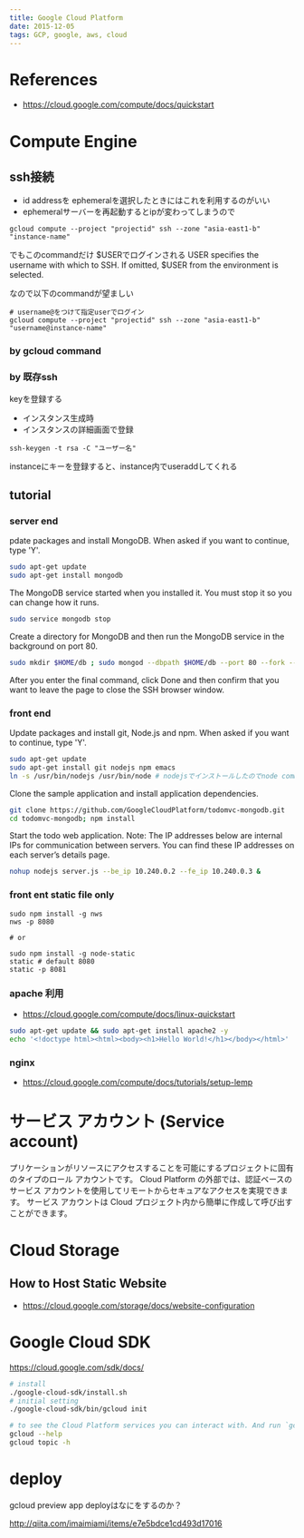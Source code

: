 ```yaml
---
title: Google Cloud Platform
date: 2015-12-05
tags: GCP, google, aws, cloud
---
```


# References

- <https://cloud.google.com/compute/docs/quickstart>

# Compute Engine

## ssh接続

+ id addressを ephemeralを選択したときにはこれを利用するのがいい
+ ephemeralサーバーを再起動するとipが変わってしまうので

```
gcloud compute --project "projectid" ssh --zone "asia-east1-b" "instance-name"
```
でもこのcommandだけ $USERでログインされる
USER specifies the username with which to SSH. If omitted, $USER from the environment is selected.

なので以下のcommandが望ましい

```
# username@をつけて指定userでログイン
gcloud compute --project "projectid" ssh --zone "asia-east1-b" "username@instance-name"
```


### by gcloud command

### by 既存ssh

keyを登録する
+ インスタンス生成時
+ インスタンスの詳細画面で登録

```
ssh-keygen -t rsa -C "ユーザー名"
```

instanceにキーを登録すると、instance内でuseraddしてくれる


## tutorial

### server end

pdate packages and install MongoDB. When asked if you want to continue, type 'Y'.

```sh
sudo apt-get update
sudo apt-get install mongodb
```

The MongoDB service started when you installed it. You must stop it so you can change how it runs.

```sh
sudo service mongodb stop
```

Create a directory for MongoDB and then run the MongoDB service in the background on port 80.


```sh
sudo mkdir $HOME/db ; sudo mongod --dbpath $HOME/db --port 80 --fork --logpath /var/tmp/mongodb
```

After you enter the final command, click Done and then confirm that you want to leave the page to close the SSH browser window.


### front end

Update packages and install git, Node.js and npm. When asked if you want to continue, type 'Y'.

```sh
sudo apt-get update
sudo apt-get install git nodejs npm emacs
ln -s /usr/bin/nodejs /usr/bin/node # nodejsでインストールしたのでnode commandが使えない
```

Clone the sample application and install application dependencies.

```sh
git clone https://github.com/GoogleCloudPlatform/todomvc-mongodb.git
cd todomvc-mongodb; npm install
```

Start the todo web application. Note: The IP addresses below are internal IPs for communication between servers. You can find these IP addresses on each server’s details page.

```sh
nohup nodejs server.js --be_ip 10.240.0.2 --fe_ip 10.240.0.3 &
```

### front ent static file only

```
sudo npm install -g nws
nws -p 8080

# or

sudo npm install -g node-static
static # default 8080
static -p 8081
```

### apache 利用

- <https://cloud.google.com/compute/docs/linux-quickstart>

```sh
sudo apt-get update && sudo apt-get install apache2 -y
echo '<!doctype html><html><body><h1>Hello World!</h1></body></html>' | sudo tee /var/www/index.html
```

### nginx

- <https://cloud.google.com/compute/docs/tutorials/setup-lemp>

# サービス アカウント (Service account)

プリケーションがリソースにアクセスすることを可能にするプロジェクトに固有のタイプのロール アカウントです。
Cloud Platform の外部では、認証ベースのサービス アカウントを使用してリモートからセキュアなアクセスを実現できます。
サービス アカウントは Cloud プロジェクト内から簡単に作成して呼び出すことができます。

# Cloud Storage

## How to Host Static Website

- <https://cloud.google.com/storage/docs/website-configuration>

# Google Cloud SDK

<https://cloud.google.com/sdk/docs/>


```sh
# install
./google-cloud-sdk/install.sh
# initial setting
./google-cloud-sdk/bin/gcloud init
```

```sh
# to see the Cloud Platform services you can interact with. And run `gcloud help COMMAND` to get help on any gcloud command
gcloud --help
gcloud topic -h
```

# deploy

gcloud preview app deployはなにをするのか？

<http://qiita.com/imaimiami/items/e7e5bdce1cd493d17016>
